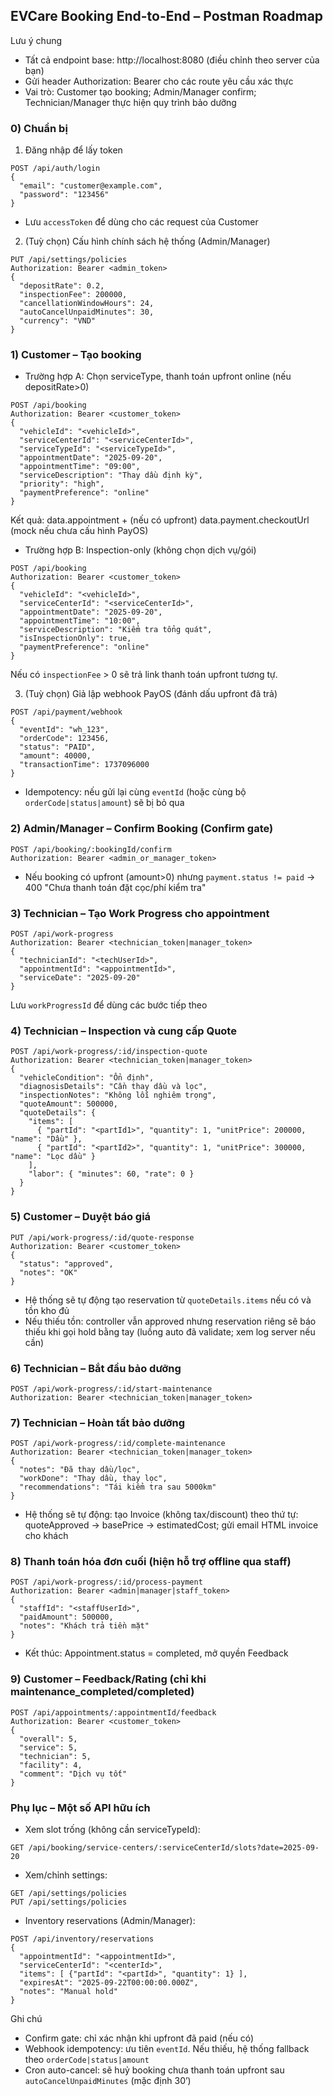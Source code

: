 ## EVCare Booking End-to-End – Postman Roadmap

Lưu ý chung

- Tất cả endpoint base: http://localhost:8080 (điều chỉnh theo server của bạn)
- Gửi header Authorization: Bearer <JWT> cho các route yêu cầu xác thực
- Vai trò: Customer tạo booking; Admin/Manager confirm; Technician/Manager thực hiện quy trình bảo dưỡng

### 0) Chuẩn bị

1. Đăng nhập để lấy token

```
POST /api/auth/login
{
  "email": "customer@example.com",
  "password": "123456"
}
```

- Lưu `accessToken` để dùng cho các request của Customer

2. (Tuỳ chọn) Cấu hình chính sách hệ thống (Admin/Manager)

```
PUT /api/settings/policies
Authorization: Bearer <admin_token>
{
  "depositRate": 0.2,
  "inspectionFee": 200000,
  "cancellationWindowHours": 24,
  "autoCancelUnpaidMinutes": 30,
  "currency": "VND"
}
```

### 1) Customer – Tạo booking

- Trường hợp A: Chọn serviceType, thanh toán upfront online (nếu depositRate>0)

```
POST /api/booking
Authorization: Bearer <customer_token>
{
  "vehicleId": "<vehicleId>",
  "serviceCenterId": "<serviceCenterId>",
  "serviceTypeId": "<serviceTypeId>",
  "appointmentDate": "2025-09-20",
  "appointmentTime": "09:00",
  "serviceDescription": "Thay dầu định kỳ",
  "priority": "high",
  "paymentPreference": "online"
}
```

Kết quả: data.appointment + (nếu có upfront) data.payment.checkoutUrl (mock nếu chưa cấu hình PayOS)

- Trường hợp B: Inspection-only (không chọn dịch vụ/gói)

```
POST /api/booking
Authorization: Bearer <customer_token>
{
  "vehicleId": "<vehicleId>",
  "serviceCenterId": "<serviceCenterId>",
  "appointmentDate": "2025-09-20",
  "appointmentTime": "10:00",
  "serviceDescription": "Kiểm tra tổng quát",
  "isInspectionOnly": true,
  "paymentPreference": "online"
}
```

Nếu có `inspectionFee` > 0 sẽ trả link thanh toán upfront tương tự.

3. (Tuỳ chọn) Giả lập webhook PayOS (đánh dấu upfront đã trả)

```
POST /api/payment/webhook
{
  "eventId": "wh_123",
  "orderCode": 123456,
  "status": "PAID",
  "amount": 40000,
  "transactionTime": 1737096000
}
```

- Idempotency: nếu gửi lại cùng `eventId` (hoặc cùng bộ `orderCode|status|amount`) sẽ bị bỏ qua

### 2) Admin/Manager – Confirm Booking (Confirm gate)

```
POST /api/booking/:bookingId/confirm
Authorization: Bearer <admin_or_manager_token>
```

- Nếu booking có upfront (amount>0) nhưng `payment.status != paid` → 400 "Chưa thanh toán đặt cọc/phí kiểm tra"

### 3) Technician – Tạo Work Progress cho appointment

```
POST /api/work-progress
Authorization: Bearer <technician_token|manager_token>
{
  "technicianId": "<techUserId>",
  "appointmentId": "<appointmentId>",
  "serviceDate": "2025-09-20"
}
```

Lưu `workProgressId` để dùng các bước tiếp theo

### 4) Technician – Inspection và cung cấp Quote

```
POST /api/work-progress/:id/inspection-quote
Authorization: Bearer <technician_token|manager_token>
{
  "vehicleCondition": "Ổn định",
  "diagnosisDetails": "Cần thay dầu và lọc",
  "inspectionNotes": "Không lỗi nghiêm trọng",
  "quoteAmount": 500000,
  "quoteDetails": {
    "items": [
      { "partId": "<partId1>", "quantity": 1, "unitPrice": 200000, "name": "Dầu" },
      { "partId": "<partId2>", "quantity": 1, "unitPrice": 300000, "name": "Lọc dầu" }
    ],
    "labor": { "minutes": 60, "rate": 0 }
  }
}
```

### 5) Customer – Duyệt báo giá

```
PUT /api/work-progress/:id/quote-response
Authorization: Bearer <customer_token>
{
  "status": "approved",
  "notes": "OK"
}
```

- Hệ thống sẽ tự động tạo reservation từ `quoteDetails.items` nếu có và tồn kho đủ
- Nếu thiếu tồn: controller vẫn approved nhưng reservation riêng sẽ báo thiếu khi gọi hold bằng tay (luồng auto đã validate; xem log server nếu cần)

### 6) Technician – Bắt đầu bảo dưỡng

```
POST /api/work-progress/:id/start-maintenance
Authorization: Bearer <technician_token|manager_token>
```

### 7) Technician – Hoàn tất bảo dưỡng

```
POST /api/work-progress/:id/complete-maintenance
Authorization: Bearer <technician_token|manager_token>
{
  "notes": "Đã thay dầu/lọc",
  "workDone": "Thay dầu, thay lọc",
  "recommendations": "Tái kiểm tra sau 5000km"
}
```

- Hệ thống sẽ tự động: tạo Invoice (không tax/discount) theo thứ tự: quoteApproved → basePrice → estimatedCost; gửi email HTML invoice cho khách

### 8) Thanh toán hóa đơn cuối (hiện hỗ trợ offline qua staff)

```
POST /api/work-progress/:id/process-payment
Authorization: Bearer <admin|manager|staff_token>
{
  "staffId": "<staffUserId>",
  "paidAmount": 500000,
  "notes": "Khách trả tiền mặt"
}
```

- Kết thúc: Appointment.status = completed, mở quyền Feedback

### 9) Customer – Feedback/Rating (chỉ khi maintenance_completed/completed)

```
POST /api/appointments/:appointmentId/feedback
Authorization: Bearer <customer_token>
{
  "overall": 5,
  "service": 5,
  "technician": 5,
  "facility": 4,
  "comment": "Dịch vụ tốt"
}
```

### Phụ lục – Một số API hữu ích

- Xem slot trống (không cần serviceTypeId):

```
GET /api/booking/service-centers/:serviceCenterId/slots?date=2025-09-20
```

- Xem/chỉnh settings:

```
GET /api/settings/policies
PUT /api/settings/policies
```

- Inventory reservations (Admin/Manager):

```
POST /api/inventory/reservations
{
  "appointmentId": "<appointmentId>",
  "serviceCenterId": "<centerId>",
  "items": [ {"partId": "<partId>", "quantity": 1} ],
  "expiresAt": "2025-09-22T00:00:00.000Z",
  "notes": "Manual hold"
}
```

Ghi chú

- Confirm gate: chỉ xác nhận khi upfront đã paid (nếu có)
- Webhook idempotency: ưu tiên `eventId`. Nếu thiếu, hệ thống fallback theo `orderCode|status|amount`
- Cron auto-cancel: sẽ huỷ booking chưa thanh toán upfront sau `autoCancelUnpaidMinutes` (mặc định 30’)
